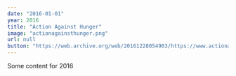 ```yaml
---
date: "2016-01-01"
year: 2016
title: "Action Against Hunger"
image: "actionagainsthunger.png"
url: null
button: "https://web.archive.org/web/20161228054903/https://www.actionagainsthunger.org.uk/"
---
```


Some content for 2016
